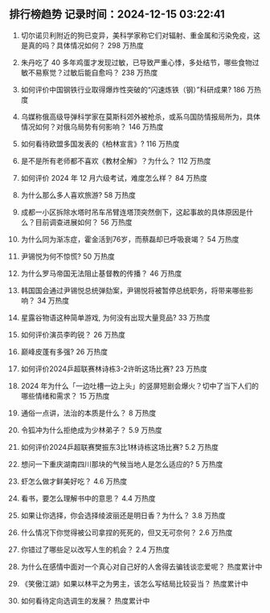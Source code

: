 
## 排行榜趋势 记录时间：2024-12-15 03:22:41
  
  1. 切尔诺贝利附近的狗已变异，美科学家称它们对辐射、重金属和污染免疫，这是真的吗？具体情况如何？ 298 万热度
    
  2. 朱丹吃了 40 多年鸡蛋才发现过敏，已导致严重心悸，多处结节，哪些食物过敏不易察觉？过敏后能自愈吗？ 238 万热度
    
  3. 如何评价中国钢铁行业取得爆炸性突破的“闪速炼铁（钢）”科研成果? 186 万热度
    
  4. 乌媒称俄高级导弹科学家在莫斯科郊外被枪杀，或系乌国防情报局所为，具体情况如何？对俄乌局势有何影响？ 146 万热度
    
  5. 如何看待欧盟多国发表的《柏林宣言》? 116 万热度
    
  6. 是不是所有老师都不喜欢《教材全解》？为什么？ 112 万热度
    
  7. 如何评价 2024 年 12 月六级考试，难度怎么样？ 84 万热度
    
  8. 为什么那么多人喜欢旅游? 58 万热度
    
  9. 成都一小区拆除水塔时吊车吊臂连塔顶突然倒下，这起事故的具体原因是什么？目前调查进展如何？ 56 万热度
    
  10. 为什么同为渐冻症，霍金活到76岁，而蔡磊却已呼吸衰竭？ 54 万热度
    
  11. 尹锡悦为何不惊慌? 50 万热度
    
  12. 为什么罗马帝国无法阻止基督教的传播？ 46 万热度
    
  13. 韩国国会通过尹锡悦总统弹劾案，尹锡悦将被暂停总统职务，将带来哪些影响？ 34 万热度
    
  14. 星露谷物语这种简单游戏, 为何没有出现大量竞品? 33 万热度
    
  15. 如何评价演员李昀锐？ 26 万热度
    
  16. 巅峰皮蓬有多强? 26 万热度
    
  17. 如何评价2024乒超联赛林诗栋3-2许昕这场比赛? 23 万热度
    
  18. 2024 年为什么「一边吐槽一边上头」的竖屏短剧会爆火？切中了当下人们的哪些情绪和需求？ 15 万热度
    
  19. 通俗一点讲，法治的本质是什么？ 8 万热度
    
  20. 令狐冲为什么拒绝成为少林弟子？ 5.9 万热度
    
  21. 如何评价2024乒超联赛樊振东3比1林诗栋这场比赛? 5.2 万热度
    
  22. 想问一下重庆湖南四川那块的气候当地人是怎么适应的? 5 万热度
    
  23. 虾怎么做才鲜美好吃？ 4.6 万热度
    
  24. 看书，要怎么理解书中的意思？ 4.4 万热度
    
  25. 如果让你选择，你会选择绫波丽还是明日香？为什么？ 3.8 万热度
    
  26. 什么情况下你觉得被公司拿捏的死死的，但又无可奈何？ 2.6 万热度
    
  27. 你错过了哪些足以改写人生的机会？ 2.4 万热度
    
  28. 为什么在感情中面对一个真心对自己好的人舍得去骗钱谈恋爱呢？ 热度累计中
    
  29. 《笑傲江湖》如果以林平之为男主，该怎么写结局比较妥当？ 热度累计中
    
  30. 如何看待定向选调生的发展？ 热度累计中
    